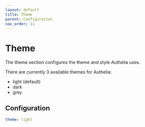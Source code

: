 ```yaml
---
layout: default
title: Theme
parent: Configuration
nav_order: 11
---
```


# Theme

The theme section configures the theme and style Authelia uses.

There are currently 3 available themes for Authelia:
* light (default)
* dark
* grey

## Configuration

```yaml
theme: light
```